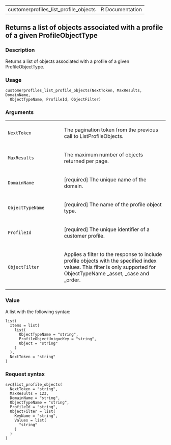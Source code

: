 <table style="width: 100%;">
<tbody>
<tr class="odd">
<td>customerprofiles_list_profile_objects</td>
<td style="text-align: right;">R Documentation</td>
</tr>
</tbody>
</table>

## Returns a list of objects associated with a profile of a given ProfileObjectType

### Description

Returns a list of objects associated with a profile of a given
ProfileObjectType.

### Usage

    customerprofiles_list_profile_objects(NextToken, MaxResults, DomainName,
      ObjectTypeName, ProfileId, ObjectFilter)

### Arguments

<table>
<colgroup>
<col style="width: 35%" />
<col style="width: 65%" />
</colgroup>
<tbody>
<tr class="odd">
<td><code
id="customerprofiles_list_profile_objects_:_NextToken">NextToken</code></td>
<td><p>The pagination token from the previous call to
ListProfileObjects.</p></td>
</tr>
<tr class="even">
<td><code
id="customerprofiles_list_profile_objects_:_MaxResults">MaxResults</code></td>
<td><p>The maximum number of objects returned per page.</p></td>
</tr>
<tr class="odd">
<td><code
id="customerprofiles_list_profile_objects_:_DomainName">DomainName</code></td>
<td><p>[required] The unique name of the domain.</p></td>
</tr>
<tr class="even">
<td><code
id="customerprofiles_list_profile_objects_:_ObjectTypeName">ObjectTypeName</code></td>
<td><p>[required] The name of the profile object type.</p></td>
</tr>
<tr class="odd">
<td><code
id="customerprofiles_list_profile_objects_:_ProfileId">ProfileId</code></td>
<td><p>[required] The unique identifier of a customer profile.</p></td>
</tr>
<tr class="even">
<td><code
id="customerprofiles_list_profile_objects_:_ObjectFilter">ObjectFilter</code></td>
<td><p>Applies a filter to the response to include profile objects with
the specified index values. This filter is only supported for
ObjectTypeName _asset, _case and _order.</p></td>
</tr>
</tbody>
</table>

### Value

A list with the following syntax:

    list(
      Items = list(
        list(
          ObjectTypeName = "string",
          ProfileObjectUniqueKey = "string",
          Object = "string"
        )
      ),
      NextToken = "string"
    )

### Request syntax

    svc$list_profile_objects(
      NextToken = "string",
      MaxResults = 123,
      DomainName = "string",
      ObjectTypeName = "string",
      ProfileId = "string",
      ObjectFilter = list(
        KeyName = "string",
        Values = list(
          "string"
        )
      )
    )
